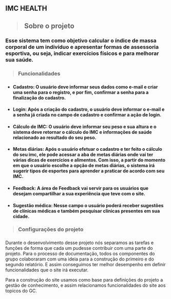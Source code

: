 <h2>IMC HEALTH<h2>

> Sobre o projeto 
### Esse sistema tem como objetivo calcular o índice de massa corporal de um indivíduo e apresentar formas de assessoria esportiva, ou seja, indicar exercícios físicos e para melhorar sua saúde. 

> <h3>Funcionalidades<h3>
+ #### Cadastro: O usuário deve informar seus dados como e-mail e criar uma senha para o registro, e por fim, confirmar a senha para a finalização do cadastro.

+ #### Login: Após a criação do cadastro, o usuário deve  informar o e-mail e a senha já criada no campo de cadastro e confirmar a ação de login.

+ #### Cálculo de IMC: O usuário deve informar seu peso e sua altura e o sistema deve retornar o cálculo do IMC e informações de saúde relacionado ao resultado do seu peso. 

+ #### Metas diárias: Após o usuário efetuar o cadastro e ter feito o cálculo do seu imc, ele pode acessar a aba de metas diárias onde vai ter várias dicas de exercícios e alimentos. Com isso, a partir do momento em que o usuário escolhe a opção de metas diárias, o sistema irá sugerir tipos de esportes para aprender a praticar de acordo com seu IMC. 
+ #### Feedback: A área de Feedback vai servir para os usuários que desejam compartilhar a sua experiência que teve com o site. 
+ #### Sugestão médica: Nesse campo o usuário poderá receber sugestões de clínicas médicas e também pesquisar clínicas presentes em sua cidade.

> <h3>Configurações do projeto<h3>

Durante o desenvolvimento desse projeto nós separamos as tarefas e funções de forma que cada um pudesse contribuir com uma parte do projeto. Para o processo de documentação, todos os componentes do grupo colaboraram com uma ideia para a construção do primeiro e do segundo relatório. E assim conseguimos ter melhor desempenho em definir funcionalidades que o site irá executar. 

Para a construção do site usamos como base para definições do projeto a gestão de conhecimento, e assim relacionamos funcionalidades do site aos topicos do GC.

 

